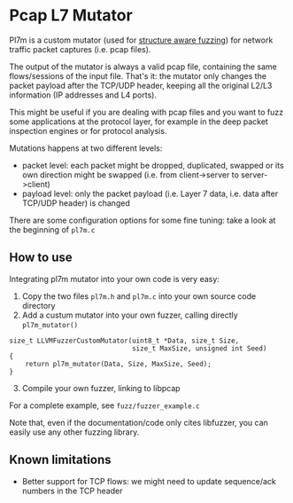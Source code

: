 # Pcap L7 Mutator

Pl7m is a custom mutator (used for [structure aware fuzzing](https://github.com/google/fuzzing/blob/master/docs/structure-aware-fuzzing.md)) for network traffic packet captures (i.e. pcap files).

The output of the mutator is always a valid pcap file, containing the same flows/sessions of the input file.
That's it: the mutator only changes the packet payload after the TCP/UDP header, keeping all the original L2/L3 information (IP addresses and L4 ports).

This might be useful if you are dealing with pcap files and you want to fuzz some applications at the protocol layer, for example in the deep packet inspection engines or for protocol analysis.

Mutations happens at two different levels:
* packet level: each packet might be dropped, duplicated, swapped or its own direction might be swapped (i.e. from client->server to server->client)
* payload level: only the packet payload (i.e. Layer 7 data, i.e. data after TCP/UDP header) is changed

There are some configuration options for some fine tuning: take a look at the beginning of `pl7m.c`

## How to use

Integrating pl7m mutator into your own code is very easy:
1) Copy the two files `pl7m.h` and `pl7m.c` into your own source code directory
2) Add a custum mutator into your own fuzzer, calling directly `pl7m_mutator()`

```
size_t LLVMFuzzerCustomMutator(uint8_t *Data, size_t Size,
                               size_t MaxSize, unsigned int Seed)
{
    return pl7m_mutator(Data, Size, MaxSize, Seed);
}

```

3) Compile your own fuzzer, linking to libpcap

For a complete example, see `fuzz/fuzzer_example.c`

Note that, even if the documentation/code only cites libfuzzer, you can easily use any other fuzzing library.

## Known limitations

* Better support for TCP flows: we might need to update sequence/ack numbers in the TCP header
